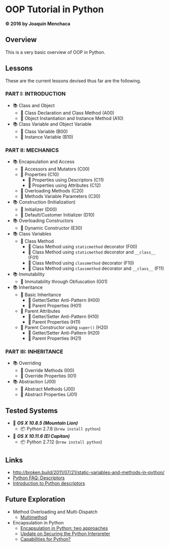 # **OOP Tutorial in Python**
**© 2016 by Joaquín Menchaca**

## **Overview**

This is a very basic overview of OOP in Python.

## **Lessons**

These are the current lessons devised thus far are the following.

### **PART I: INTRODUCTION**

* :books: Class and Object
  * :green_book: Class Declaration and Class Method (A00)
  * :green_book: Object Instantiation and Instance Method (A10)
* :books: Class Variable and Object Variable
  * :green_book: Class Variable (B00)
  * :green_book: Instance Variable (B10)

### **PART II: MECHANICS**

  * :books: Encapsulation and Access
    * :green_book: Accessors and Mutators (C00)
    * :green_book: Properties (C10)
      * :page_facing_up: Properties using Descriptors (C11)
      * :page_facing_up: Properties using Attributes (C12)
    * :green_book: Overloading Methods (C20)
    * :green_book: Methods Variable Parameters (C30)
  * :books: Construction (Initialization)
     * :green_book: Initializer (D00)
     * :green_book: Default/Customer Initializer (D10)
  * :books: Overloading Constructors
     * :green_book: Dynamic Constructor (E30)
  * :books: Class Variables
     * :green_book: Class Method
       * :page_facing_up: Class Method using `staticmethod` decorator (F00)
       * :page_facing_up: Class Method using `staticmethod` decorator and `__class__` (F01)
       * :page_facing_up: Class Method using `classmethod` decorator (F10)
       * :page_facing_up: Class Method using `classmethod` decorator and `__class__` (F11)
  * :books: Immutability
     * :green_book: Immutability through Obfuscation (G01)
  * :books: Inheritance
    * :green_book: Basic Inheritance
      * :page_facing_up: Getter/Setter Anti-Pattern (H00)
      * :page_facing_up: Parent Properties (H01)
    * :green_book: Parent Attributes
      * :page_facing_up: Getter/Setter Anti-Pattern (H10)
      * :page_facing_up: Parent Properties (H11)
    * :green_book: Parent Constructor using `super()` (H20)
      * :page_facing_up: Getter/Setter Anti-Pattern (H20)
      * :page_facing_up: Parent Properties (H21)

### **PART III: INHERITANCE**

  * :books: Overriding
    * :green_book: Override Methods (I00)
    * :green_book: Override Properties (I01)
  * :books: Abstraction (J00)
    * :green_book: Abstract Methods (J00)
    * :green_book: Abstract Properties (J01)

## **Tested Systems**

* :dvd: *__OS X 10.8.5 (Mountain Lion)__*
  * :package: Python 2.7.8 (`brew install python`)
* :dvd: *__OS X 10.11.6 (El Capitan)__*
  * :package: Python 2.7.12 (`brew install python`)

## **Links**

* http://broken.build/2011/07/21/static-variables-and-methods-in-python/
* [Python FAQ: Descriptors](http://eev.ee/blog/2012/05/23/python-faq-descriptors/)
* [Introduction to Python descriptors](http://www.ibm.com/developerworks/library/os-pythondescriptors/)

## **Future Exploration**

* Method Overloading and Multi-Dispatch
  * [Multimethod](https://adambard.com/blog/implementing-multimethods-in-python/)
* Encapsulation in Python
  * [Encapsulation in Python: two approaches](http://lackingrhoticity.blogspot.com/2009/06/encapsulation-in-python-two-approaches.html)
  * [Update on Securing the Python Interpreter](http://tav.espians.com/update-on-securing-the-python-interpreter.html)
  * [Capabilities for Python?](http://neopythonic.blogspot.com/2009/03/capabilities-for-python.html)
